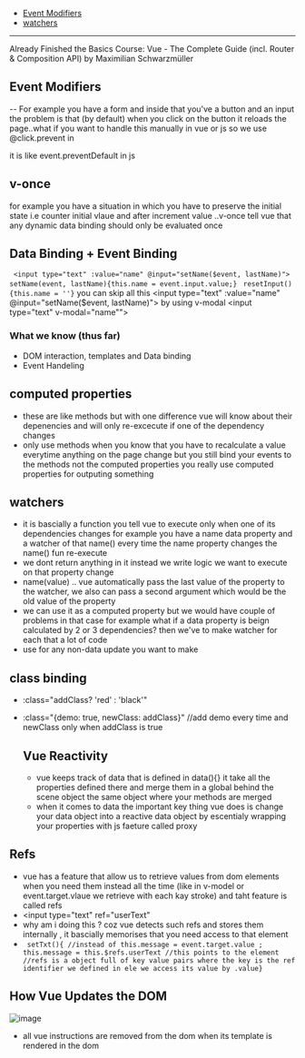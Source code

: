- [Event Modifiers](#event-modifiers)
- [watchers](#watchers)
---
Already Finished the Basics 
Course: Vue - The Complete Guide (incl. Router & Composition API) by Maximilian Schwarzmüller
## Event Modifiers
-- For example you have a form and inside that you've a button and an input the problem is that (by default) when you click on the button it reloads the page..what if you want to handle this manually in vue or js so we use @click.prevent in <form> it is like event.preventDefault in js 
## v-once 
for example you have a situation in which you have to preserve the initial state i.e counter initial vlaue and after increment value ..v-once tell vue that any dynamic data binding should only be evaluated once 

## Data Binding + Event Binding
``` <input type="text" :value="name" @input="setName($event, lastName)">```
``` setName(event, lastName){this.name = event.input.value;} ```
``` resetInput(){this.name = ''}```
you can skip all this <input type="text" :value="name" @input="setName($event, lastName)"> by using v-modal <input type="text" v-modal="name"">

### What we know (thus far)
-  DOM interaction, templates and Data binding
-  Event Handeling 

## computed properties
- these are like methods but with one difference vue will know about their depenencies and will only re-excecute if one of the dependency changes 
- only use methods when you know that you have to recalculate a value everytime anything on the page change but you still bind your events to the methods not the computed properties you really use computed properties for outputing something 

## watchers
- it is bascially a function you tell vue to execute only when one of its dependencies changes
for example you have a name data property and a watcher of that name() every time the name property changes the name() fun re-execute 
- we dont return anything in it instead we write logic we want to execute on that property change 
- name(value) .. vue automatically pass the last value of the property to the watcher, we also can pass a second argument which would be the old value of the property
- we can use it as a computed property but we would have couple of problems in that case for example what if a data property is beign calculated by 2 or 3 dependencies? then we've to make watcher for each that a lot of code
- use for any non-data update you want to make
## class binding

- :class="addClass? 'red' : 'black'" 
- :class="{demo: true, newClass: addClass}" //add demo every time and newClass only when addClass is true

  ## Vue Reactivity
  - vue keeps track of data that is defined in data(){} it take all the properties defined there and merge them in a global behind the scene object the same object where your methods are merged
  - when it comes to data the important key thing vue does is change your data object into a reactive data object by escentialy wrapping your properties with js faeture called proxy
 ## Refs
 - vue has a feature that allow us to retrieve values from dom elements when you need them instead all the time (like in v-model or event.target.vlaue we retrieve with each kay stroke) and taht feature is called refs
 - <input type="text" ref="userText"
 - why am i doing this ? coz vue detects such refs and stores them internally , it bascially memorises that you need access to that element
 - ``` setTxt(){ //instead of this.message = event.target.value ; this.message = this.$refs.userText //this points to the element //refs is a object full of key value pairs where the key is the ref identifier we defined in ele we access its value by .value}```

## How Vue Updates the DOM
![image](https://github.com/Vue-3-Learning/Vue3/assets/86046973/5b10bfaa-4a1f-43f4-a2d9-c35e52051cff)

- all vue instructions are removed from the dom when its template is rendered in the dom


